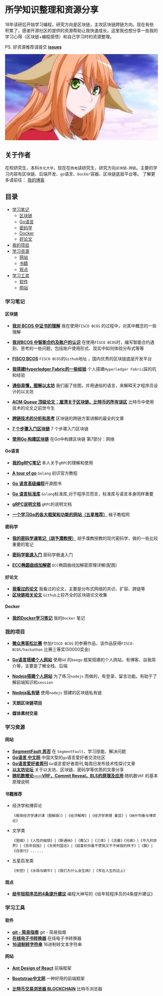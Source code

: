 # 所学知识整理和资源分享
18年读研后开始学习编程，研究方向是区块链，主攻区块链跨链方向。现在有些积累了，感谢开源社区的提供的资源帮助让我快速成长。这里我也想分享一些我的学习心得（区块链+编程感悟）和自己学习时的资源整理。

PS. 好资源推荐请提交 [**issues**](https://github.com/CcoWzh/MyLearning/issues)

![love](./img/honghong.jpg)

## 关于作者

在校研究生，本科`东北大学`，现在在`西电`读研究生，研究方向`区块链-跨链`。主要的学习内容有区块链、后端开发、`go`语言、`Docker`容器、区块链底层平台等。 了解更多请前往： [我的博客](http://148.70.76.34/)

## 目录

* [学习笔记](#学习笔记)
  * [区块链](#区块链)
  * [Go语言](#Go语言)
  * [密码学](#密码学)
  * [Docker](#Docker)
  * [好论文](#好论文)
* [我的项目](#我的项目)
* [学习资源](#学习资源)
  * [网站](#网站)
  * [书籍](#书籍推荐)
  * [观点](#观点)
* [学习工具](#学习工具)
  * [软件](#软件)
  * [网站](#网站)

### 学习笔记

#### 区块链

- [**我对 BCOS 中证书的理解**](./resources/FISCO-BCOS/节点入网和证书体系.md) 我在使用`FISCO BCOS` 的过程中，对其中概念的一些理解
- [**我对BCOS 中智能合约及账户的认识**](./resources/FISCO-BCOS/对FISCO-BCOS智能合约和账户的一些认识.md) 在使用`FISCO BCOS`时，编写智能合约遇到、思考的一些问题，包括账户使用形式、现实中如何体验分布式等等


- [**FISCO BCOS**]( https://github.com/FISCO-BCOS ) `FISCO BCOS`的`Github`地址 ，国内优秀的区块链底层开发平台
- [**我搭建Hyperledger Fabric的一些经验**](./resources/Hyperledger-Fabric) 个人搭建`Hyperledger Fabric`踩的坑和经验
- [**通俗易懂，图解以太坊**]( https://www.infoq.cn/article/how-does-ethereum-work-anyway ) 我们画了些图，并用通俗的语言，来解释天才程序员设计的以太坊
- [**ACM Queue 顶级论文：厘清关于区块链、比特币的所有误区**]( https://blog.csdn.net/tangxiaoyin/article/details/80131400 ) 比特币中使用技术的论文之前世今生
- [**跨链技术的分析和思考**](https://learnblockchain.cn/2019/03/23/blockchain_interoperability/) 区块链的跨链方案讲解的最全的文章
- [**7 个步骤入门区块链**](https://ethfans.org/posts/blockchain-for-beginners-what-is-blockchain-just-7-step ) 7 个步骤入门区块链
- [**使用Go 构建区块链**](https://blog.csdn.net/yinghe_one/article/details/87951146) 在Go中构建区块链 第7部分：网络

#### Go语言

- [**我的gRPC笔记**](./resources/Go-Learner/gRPC) 本人关于`gRPC`的理解和使用


- [**A tour of go**](https://tour.go-zh.org/welcome/1) `Golang` 初识官方教程 
- [**Go 语言高级编程**](https://chai2010.cn/advanced-go-programming-book)开源图书
- [**Go 语言标准库**](https://studygolang.com/pkgdoc )  `Golang`标准库,对于程序员而言，标准库与语言本身同样重要  
- [**gRPC说明文档**]( https://grpc.io/docs/tutorials/basic/go/ ) `gRPC`的说明文档
- [**一个学习Go的各大框架和功能的网站（五星推荐）**]( https://www.tizi365.com/archives/406.html ) 梯子教程网

#### 密码学

- [**我的密码学课笔记（胡予濮教授）**](./resources/ModernCryptography) 胡予濮教授教的现代密码学，做的一些比较重要的笔记


- [**密码学极速入门**](https://ethfans.org/posts/a-crash-course-in-everything-cryptographic ) 密码学极速入门
- [**ECC椭圆曲线加解密**](https://blog.csdn.net/sitebus/article/details/82835492) `ECC`椭圆曲线加解密原理详解(配图)

#### 好论文

- [**我看过的论文**](./resources/Paper) 我看过的论文，主要是分布式网络的共识、扩容、跨链等
- [**区块链相关论文**](https://github.com/decrypto-org/blockchain-papers) `Github`上较齐全的区块链论文收集 

#### Docker

- [**我的Docker学习笔记**](./resources/Docker-Learner) 我的`Docker` 笔记

### 我的项目

- [**微众黑客松比赛**](https://github.com/CcoWzh/hackathon) 参加`FISCO BCOS` 的参赛作品，该作品获得`FISCO-BCOS/hackathon` 比赛三等奖(50000奖金)


- [**Go语言搭建个人网站**](https://github.com/CcoWzh/Go_PersonalWeb) 使用`GO` 的`beego` 框架搭建的个人网站，有博客、自我简介等，主要是了解全栈、后端
- [**Nodejs搭建个人网站**](https://github.com/CcoWzh/Node.js_PersonalWeb)  为了练习`nodejs` 而做的，有登录、留言功能。有助于了解前端知识和`session`
- [**Nodejs私有链**](https://github.com/CcoWzh/NodeJs_BlockChain) 使用`nodejs` 搭建的区块链私有链
- **天朗区块链项目**
- **媒体素材交易**

### 学习资源

#### 网站

- [**SegmentFault 思否**](https://segmentfault.com/) 在 `SegmentFault`，学习技能、解决问题
- [**Go语言 中文网**](https://studygolang.com/) 中国大型的`go`语言爱好者交流社区
- [**Go语言爱好者周刊**](https://github.com/polaris1119/golangweekly) `Go`语言爱好者周刊,每周日发布技术性探讨文章
- [**以太坊论坛**](https://ethfans.org/) 关于以太坊、区块链、密码学等优质的文章分享
- [**随机数概论——VRF，Commit Reveal，BLS的原理及应用**](https://blog.csdn.net/qq_34062105/article/details/86016067 ) 随机数`VRF` 的基本原理说明

#### 书籍推荐

- 经济学和博弈论

  ```
  《极简经济学通识课（图解版）》|《经济解释》|《经济学原理 曼昆》|《纳什均衡与博弈论》
  ```

- 文学类 

  ```
  《围城》|《人性的枷锁》|《斯通纳》|《教父》|《三体》|《活着》《兄弟》|《平凡的世界》|《百年孤独》|《东周列国志》|《就喜欢你看不惯我又干不掉我的样子》|《飘》|《白夜行》......
  ```

- 五星启发类

  ```
  《失控》|《水母与蜗牛》|《我们为什么会生病》|《写在人生的边上》
  ```

#### 观点

- [**给年轻程序员的4条提升建议**](https://blog.csdn.net/qq_42606051/article/details/80997253) 编程大神写的《给年轻程序员的4条提升建议》

### 学习工具

#### 软件

- [**git - 简易指南**](https://www.bootcss.com/p/git-guide/ ) git - 简易指南
- [**在线电子书转换器**](http://cn.epubee.com/) 在线电子书转换器
- [**16进制转字符串**](https://www.bejson.com/convert/ox2str/) 16进制转文本字符串

#### 网站

- [**Ant Design of React**](https://ant.design/components/input-cn/) 前端框架

- [**Bootstrap中文网**](https://www.bootcss.com/) 一种好用的前端框架

- [**比特币交易浏览器 BLOCKCHAIN**](https://www.blockchain.com/zh/btc/tx/fe6c48bbfdc025670f4db0340650ba5a50f9307b091d9aaa19aa44291961c69f?show_adv=true ) 比特币浏览器

  

